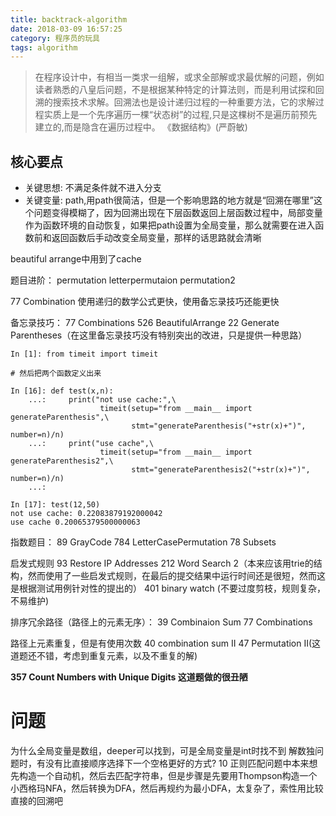 ```yaml
---
title: backtrack-algorithm
date: 2018-03-09 16:57:25
category: 程序员的玩具
tags: algorithm
---
```


> 在程序设计中，有相当一类求一组解，或求全部解或求最优解的问题，例如读者熟悉的八皇后问题，不是根据某种特定的计算法则，而是利用试探和回溯的搜索技术求解。回溯法也是设计递归过程的一种重要方法，它的求解过程实质上是一个先序遍历一棵“状态树”的过程,只是这棵树不是遍历前预先建立的,而是隐含在遍历过程中。
> 												《数据结构》(严蔚敏)

## 核心要点
- 关键思想: 不满足条件就不进入分支
- 关键变量: path,用path很简洁，但是一个影响思路的地方就是“回溯在哪里”这个问题变得模糊了，因为回溯出现在下层函数返回上层函数过程中，局部变量作为函数环境的自动恢复，如果把path设置为全局变量，那么就需要在进入函数前和返回函数后手动改变全局变量，那样的话思路就会清晰

beautiful arrange中用到了cache

题目进阶：
permutation
letterpermutaion
permutation2



77 Combination 使用递归的数学公式更快，使用备忘录技巧还能更快

备忘录技巧：
77 Combinations
526 BeautifulArrange
22 Generate Parentheses（在这里备忘录技巧没有特别突出的改进，只是提供一种思路）
```
In [1]: from timeit import timeit

# 然后把两个函数定义出来

In [16]: def test(x,n):
    ...:     print("not use cache:",\
    				timeit(setup="from __main__ import generateParenthesis",\
    					   stmt="generateParenthesis("+str(x)+")", number=n)/n)
    ...:     print("use cache",\
    				timeit(setup="from __main__ import generateParenthesis2",\
                    	   stmt="generateParenthesis2("+str(x)+")", number=n)/n)
    ...:

In [17]: test(12,50)
not use cache: 0.22083879192000042
use cache 0.20065379500000063

```

指数题目：
89 GrayCode
784 LetterCasePermutation
78 Subsets

启发式规则
93 Restore IP Addresses
212 Word Search 2（本来应该用trie的结构，然而使用了一些启发式规则，在最后的提交结果中运行时间还是很短，然而这是根据测试用例针对性的提出的）
401 binary watch (不要过度剪枝，规则复杂，不易维护)


排序冗余路径（路径上的元素无序）：
39 Combinaion Sum
77 Combinations

路径上元素重复，但是有使用次数
40 combination sum II
47 Permutation II(这道题还不错，考虑到重复元素，以及不重复的解)



**357 Count Numbers with Unique Digits 这道题做的很丑陋**


# 问题
为什么全局变量是数组，deeper可以找到，可是全局变量是int时找不到
解数独问题时，有没有比直接顺序选择下一个空格更好的方式?
10 正则匹配问题中本来想先构造一个自动机，然后去匹配字符串，但是步骤是先要用Thompson构造一个小西格玛NFA，然后转换为DFA，然后再规约为最小DFA，太复杂了，索性用比较直接的回溯吧
